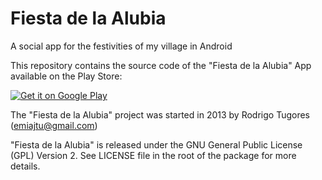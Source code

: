# Fiesta de la Alubia
A social app for the festivities of my village in Android

This repository contains the source code of the "Fiesta de la Alubia" App available on the Play Store:

<a href="https://play.google.com/store/apps/details?id=huitca1212.alubia13">
<img alt="Get it on Google Play" src="http://steverichey.github.io/google-play-badge-svg/img/en_get.svg" />
</a>

The "Fiesta de la Alubia" project was started in 2013 by
Rodrigo Tugores (emiajtu@gmail.com)

"Fiesta de la Alubia" is released under the GNU General Public License (GPL) Version 2. See LICENSE file in the root of the package for more details.

